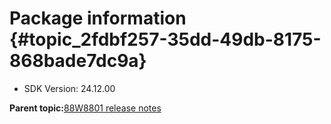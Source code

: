 # Package information {#topic_2fdbf257-35dd-49db-8175-868bade7dc9a}

-   SDK Version: 24.12.00

**Parent topic:**[88W8801 release notes](../topics/88w8801-release-notes.md)

